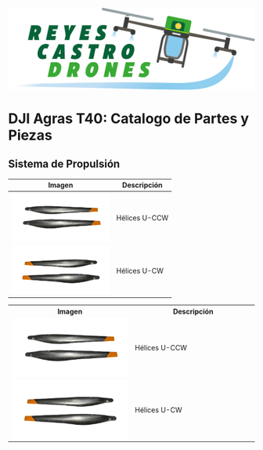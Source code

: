 ![Reyes Castro Drones](/Reyes-Castro-Drones_LOGO.png "Reyes Castro Drones")

# DJI Agras T40: Catalogo de Partes y Piezas

## Sistema de Propulsión

| Imagen | Descripción |
| ------ | ----------- |
| <img src="./YC.JG.ZS001963.png" alt="YC.JG.ZS001963.png" width="200"> | Hélices U-CCW |
| <img src="./YC.JG.ZS001964.png" alt="YC.JG.ZS001964.png" width="200"> | Hélices U-CW  |

<table>
  <tr>
    <th style="width:50%">Imagen</th>
    <th style="width:50%">Descripción</th>
  </tr>
  <tr>
    <td><img src="./YC.JG.ZS001963.png" alt="YC.JG.ZS001963.png"></td>
    <td>Hélices U-CCW</td>
  </tr>
  <tr>
    <td><img src="./YC.JG.ZS001964.png" alt="YC.JG.ZS001964.png"></td>
    <td>Hélices U-CW</td>
  </tr>
</table>

